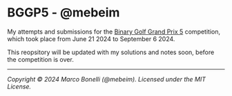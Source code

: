 # BGGP5 - @mebeim

My attempts and submissions for the [Binary Golf Grand Prix 5][bggp5]
competition, which took place from June 21 2024 to September 6 2024.

This reopsitory will be updated with my solutions and notes soon, before the
competition is over.

---

*Copyright &copy; 2024 Marco Bonelli (@mebeim). Licensed under the MIT License.*


[bggp5]: https://binary.golf/5/
